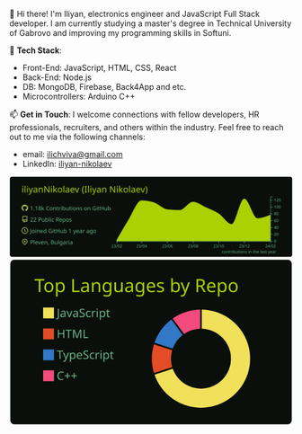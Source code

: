 👋 Hi there! I'm Iliyan, electronics engineer and JavaScript Full Stack developer. I am currently studying a master's degree in Technical University of Gabrovo and improving my programming skills in Softuni.

🔧 **Tech Stack**:
- Front-End: JavaScript, HTML, CSS, React
- Back-End: Node.js
- DB: MongoDB, Firebase, Back4App and etc.
- Microcontrollers: Arduino C++

📫 **Get in Touch**:
I welcome connections with fellow developers, HR professionals, recruiters, and others within the industry. Feel free to reach out to me via the following channels:

* email: ilichviva@gmail.com
* LinkedIn: [iliyan-nikolaev](https://www.linkedin.com/in/iliyan-nikolaev-75840b259/)

[![](https://raw.githubusercontent.com/iliyanNikolaev/stats-in-readme/master/profile-summary-card-output/merko/0-profile-details.svg)](https://github.com/vn7n24fzkq/github-profile-summary-cards)
[![](https://raw.githubusercontent.com/iliyanNikolaev/stats-in-readme/master/profile-summary-card-output/merko/1-repos-per-language.svg)](https://github.com/vn7n24fzkq/github-profile-summary-cards) 









